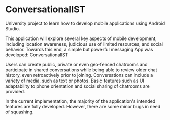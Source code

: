 # ConversationalIST



University project to learn how to develop mobile applications using Android Studio.

This application will explore several key aspects of mobile development, including location awareness, judicious use of limited resources, and social behavior. Towards this end, a simple but powerful messaging App was developed: ConversationalIST

Users can create public, private or even geo-fenced chatrooms and participate in shared conversations while being able to review older chat history, even retroactively prior to joining. Conversations can include a variety of media, such as text or photos. Basic features such as UI adaptability to phone orientation and social sharing of chatrooms are provided. 

In the current implementation, the majority of the application's intended features are fully developed. However, there are some minor bugs in need of squashing.